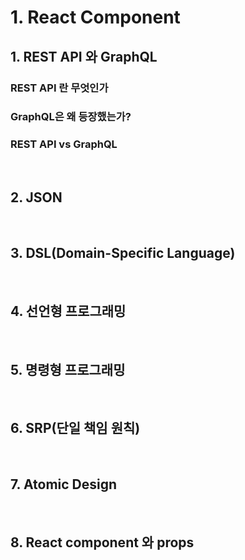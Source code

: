 # 1. React Component

## 1. REST API 와 GraphQL

### REST API 란 무엇인가

### GraphQL은 왜 등장했는가?

### REST API vs GraphQL

<br>

## 2. JSON

<br>

## 3. DSL(Domain-Specific Language)

<br>

## 4. 선언형 프로그래밍

<br>

## 5. 명령형 프로그래밍

<br>

## 6. SRP(단일 책임 원칙)

<br>

## 7. Atomic Design

<br>

## 8. React component 와 props
